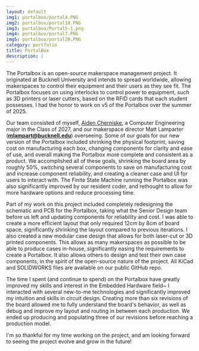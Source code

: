 ```yaml
---
layout: default
img1: portalbox/portal4.PNG
img2: portalbox/portal10.PNG
img3: portalbox/Portal5-1.png
img4: portalbox/portal7.PNG
img5: portalbox/portal28.PNG
category: portfolio
title: PortalBox
description: |
---
```



The Portalbox is an open-source makerspace management project. It originated at Bucknell University and intends to spread worldwide, allowing makerspaces to control their
equipment and their users as they see fit. The Portalbox focuses on using interlocks to control power to equipment, such as 3D printers or laser cutters, based on the RFID
cards that each student possesses. I had the honor to work on v5 of the Portalbox over the summer of 2025.

Our team consisted of myself, <a href="https://www.linkedin.com/in/aiden-cherniske/">Aiden Cherniske</a>, a Computer Engineering major in the Class of 2027,
and our makerspace director Matt Lamparter (**mlampart@bucknell.edu**) overseeing. Some of our goals for our new version of the Portalbox included shrinking the physical
footprint, saving cost on manufacturing each box, changing components for clarity and ease of use, and overall making the Portalbox more complete and consistent as a
product. We accomplished all of these goals, shrinking the board area by roughly 50%, switching several components to save on manufacturing cost and increase component
reliability, and creating a cleaner case and UI for users to interact with. The Finite State Machine running the Portalbox was also significantly improved by our resident
coder, and rethought to allow for more hardware options and reduce processing time. 

Part of my work on this project included completely redesigning the schematic and PCB for the Portalbox, taking what the Senior Design team before us left and updating 
components for reliability and cost. I was able to create a more efficient layout that only required 12cm by 8cm of board space, significantly shrinking the layout compared
to previous iterations. I also created a new modular case design that allows for both laser-cut or 3D printed components. This allows as many makerspaces as possible to be
able to produce cases in-house, significantly easing the requirements to create a Portalbox. It also allows others to design and test their own case components, in the spirit
of the open-source nature of the project. All KiCad and SOLIDWORKS files are available on our public GitHub repo. 

The time I spent (and continue to spend) on the Portalbox have greatly improved my skills and interest in the Embedded Hardware field~ I interacted with several new-to-me
technologies and significantly improved my intuition and skills in circuit design. Creating more than six revisions of the board allowed me to fully understand the board's
behavior, as well as debug and improve my layout and routing in between each production. We ended up producing and populating three of our revisions before reaching a 
production model.

I'm so thankful for my time working on the project, and am looking forward to seeing the project evolve and grow in the future!
